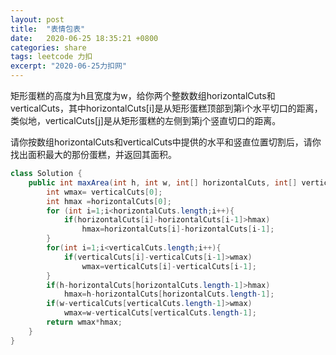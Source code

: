 ```yaml
---
layout: post
title:  "表情包表"
date:   2020-06-25 18:35:21 +0800
categories: share
tags: leetcode 力扣
excerpt: "2020-06-25力扣网"
---
```


矩形蛋糕的高度为h且宽度为w，给你两个整数数组horizontalCuts和verticalCuts，其中horizontalCuts[i]是从矩形蛋糕顶部到第i个水平切口的距离，类似地，verticalCuts[j]是从矩形蛋糕的左侧到第j个竖直切口的距离。

请你按数组horizontalCuts和verticalCuts中提供的水平和竖直位置切割后，请你找出面积最大的那份蛋糕，并返回其面积。

```java
class Solution {
    public int maxArea(int h, int w, int[] horizontalCuts, int[] verticalCuts) {
        int wmax= verticalCuts[0];
        int hmax =horizontalCuts[0];
        for (int i=1;i<horizontalCuts.length;i++){
            if(horizontalCuts[i]-horizontalCuts[i-1]>hmax)
                hmax=horizontalCuts[i]-horizontalCuts[i-1];
        }
        for(int i=1;i<verticalCuts.length;i++){
            if(verticalCuts[i]-verticalCuts[i-1]>wmax)
                wmax=verticalCuts[i]-verticalCuts[i-1];
        }
        if(h-horizontalCuts[horizontalCuts.length-1]>hmax)
            hmax=h-horizontalCuts[horizontalCuts.length-1];
        if(w-verticalCuts[verticalCuts.length-1]>wmax)
            wmax=w-verticalCuts[verticalCuts.length-1];
        return wmax*hmax;
    }
}
```



